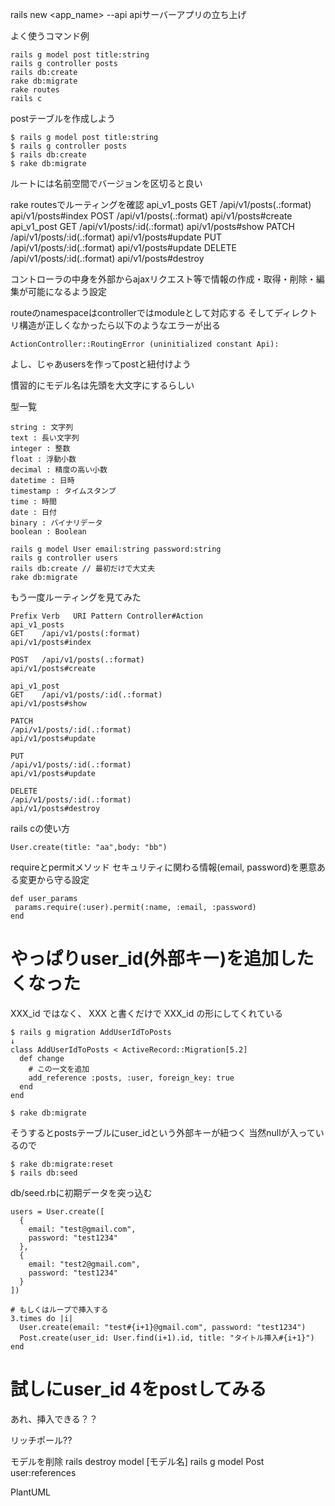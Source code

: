 rails new <app_name> --api apiサーバーアプリの立ち上げ

よく使うコマンド例

```
rails g model post title:string
rails g controller posts
rails db:create
rake db:migrate
rake routes
rails c
```

postテーブルを作成しよう

```
$ rails g model post title:string
$ rails g controller posts
$ rails db:create
$ rake db:migrate
```

ルートには名前空間でバージョンを区切ると良い

rake routesでルーティングを確認
api_v1_posts 
GET    /api/v1/posts(.:format)     api/v1/posts#index
POST   /api/v1/posts(.:format)     api/v1/posts#create
api_v1_post 
GET    /api/v1/posts/:id(.:format) api/v1/posts#show
PATCH  /api/v1/posts/:id(.:format) api/v1/posts#update
PUT    /api/v1/posts/:id(.:format) api/v1/posts#update
DELETE /api/v1/posts/:id(.:format) api/v1/posts#destroy

コントローラの中身を外部からajaxリクエスト等で情報の作成・取得・削除・編集が可能になるよう設定

routeのnamespaceはcontrollerではmoduleとして対応する
そしてディレクトリ構造が正しくなかったら以下のようなエラーが出る

```
ActionController::RoutingError (uninitialized constant Api):
```

よし、じゃあusersを作ってpostと紐付けよう

慣習的にモデル名は先頭を大文字にするらしい

型一覧
```
string : 文字列
text : 長い文字列
integer : 整数
float : 浮動小数
decimal : 精度の高い小数
datetime : 日時
timestamp : タイムスタンプ
time : 時間
date : 日付
binary : バイナリデータ
boolean : Boolean
```

```
rails g model User email:string password:string
rails g controller users
rails db:create // 最初だけで大丈夫
rake db:migrate
```

もう一度ルーティングを見てみた

```
Prefix Verb   URI Pattern Controller#Action
api_v1_posts 
GET    /api/v1/posts(:format)                                                   api/v1/posts#index

POST   /api/v1/posts(.:format)                                                   api/v1/posts#create

api_v1_post 
GET    /api/v1/posts/:id(.:format)                                                      api/v1/posts#show

PATCH  
/api/v1/posts/:id(.:format)                                                      api/v1/posts#update

PUT
/api/v1/posts/:id(.:format)                                                      api/v1/posts#update

DELETE 
/api/v1/posts/:id(.:format)                                                     api/v1/posts#destroy
```

rails cの使い方
```
User.create(title: "aa",body: "bb")
```

requireとpermitメソッド
セキュリティに関わる情報(email, password)を悪意ある変更から守る設定
```
def user_params
 params.require(:user).permit(:name, :email, :password)
end
```

# やっぱりuser_id(外部キー)を追加したくなった
XXX_id ではなく、 XXX と書くだけで XXX_id の形にしてくれている
```
$ rails g migration AddUserIdToPosts
↓
class AddUserIdToPosts < ActiveRecord::Migration[5.2]
  def change
    # この一文を追加
    add_reference :posts, :user, foreign_key: true
  end
end

$ rake db:migrate
```

そうするとpostsテーブルにuser_idという外部キーが紐つく
当然nullが入っているので
```
$ rake db:migrate:reset
$ rails db:seed
```

db/seed.rbに初期データを突っ込む

```
users = User.create([
  {
    email: "test@gmail.com",
    password: "test1234"
  },
  {
    email: "test2@gmail.com",
    password: "test1234"
  }
])

# もしくはループで挿入する
3.times do |i|
  User.create(email: "test#{i+1}@gmail.com", password: "test1234")
  Post.create(user_id: User.find(i+1).id, title: "タイトル挿入#{i+1}")
end
```

# 試しにuser_id 4をpostしてみる
あれ、挿入できる？？

リッチポール??

モデルを削除
rails destroy model [モデル名]
rails g model Post user:references

PlantUML